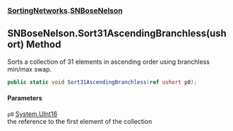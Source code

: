 ### [SortingNetworks](SortingNetworks.md 'SortingNetworks').[SNBoseNelson](SortingNetworks_SNBoseNelson.md 'SortingNetworks.SNBoseNelson')
## SNBoseNelson.Sort31AscendingBranchless(ushort) Method
Sorts a collection of 31 elements in ascending order using branchless min/max swap.  
```csharp
public static void Sort31AscendingBranchless(ref ushort p0);
```
#### Parameters
<a name='SortingNetworks_SNBoseNelson_Sort31AscendingBranchless(ushort)_p0'></a>
`p0` [System.UInt16](https://docs.microsoft.com/en-us/dotnet/api/System.UInt16 'System.UInt16')  
the reference to the first element of the collection
  
